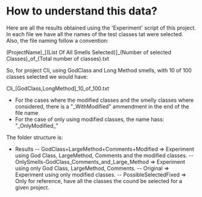 # How to understand this data?

Here are all the results obtained using the 'Experiment' script of this project. In each file we have all the names of the test classes tat were selected.
Also, the file naming follow a convention:

(ProjectName)\_[(List Of All Smells Selected)]\_(Number of selected Classes)\_of\_(Total number of classes).txt

So, for project Cli, using GodClass and Long Method smells, with 10 of 100 classes selected we would have:

Cli\_[GodClass,LongMethod]\_10\_of\_100.txt

- For the cases where the modified classes and the smelly classes where considered, there is a "\_WithModified" ammendment in the end of the file name
- For the case of only using modified classes, the name hass: "\_OnlyModified\_"

The folder structure is:

- Results
-- GodClass+LargeMethod+Comments+Modified => Experiment using God Class, LargeMethod, Comments and the modified classes.
-- OnlySmells-GodClass\_Comments\_and\_Large\_Method => Experiment using only God Class, LargeMethod, Comments.
-- Original => Experiment using only modified classes.
-- PossibleSelectedFixed => Only for reference, have all the classes the cound be selected for a given project.
